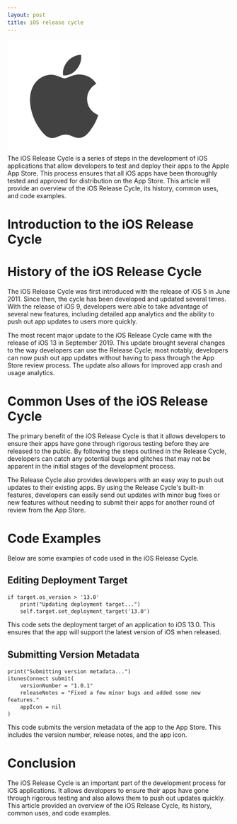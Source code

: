 ```yaml
---
layout: post
title: iOS release cycle
---
```

<div class="row">
    <div class="col-sm-2">
        <img src="/images/ios-logo.png" alt="ios logo"/>
    </div>
    <div class="col-sm-10">
        The iOS Release Cycle is a series of steps in the development of iOS applications that allow developers to test and deploy their apps to the Apple App Store. This process ensures that all iOS apps have been thoroughly tested and approved for distribution on the App Store. This article will provide an overview of the iOS Release Cycle, its history, common uses, and code examples.
    </div>
</div>

# Introduction to the iOS Release Cycle

# History of the iOS Release Cycle

The iOS Release Cycle was first introduced with the release of iOS 5 in June 2011. Since then, the cycle has been
developed and updated several times. With the release of iOS 9, developers were able to take advantage of several new
features, including detailed app analytics and the ability to push out app updates to users more quickly.

The most recent major update to the iOS Release Cycle came with the release of iOS 13 in September 2019. This update
brought several changes to the way developers can use the Release Cycle; most notably, developers can now push out app
updates without having to pass through the App Store review process. The update also allows for improved app crash and
usage analytics.

# Common Uses of the iOS Release Cycle

The primary benefit of the iOS Release Cycle is that it allows developers to ensure their apps have gone through
rigorous testing before they are released to the public. By following the steps outlined in the Release Cycle,
developers can catch any potential bugs and glitches that may not be apparent in the initial stages of the development
process.

The Release Cycle also provides developers with an easy way to push out updates to their existing apps. By using the
Release Cycle's built-in features, developers can easily send out updates with minor bug fixes or new features without
needing to submit their apps for another round of review from the App Store.

# Code Examples

Below are some examples of code used in the iOS Release Cycle.

## Editing Deployment Target

```
if target.os_version > '13.0'
    print("Updating deployment target...")
    self.target.set_deployment_target('13.0')
```

This code sets the deployment target of an application to iOS 13.0. This ensures that the app will support the latest
version of iOS when released.

## Submitting Version Metadata

```
print("Submitting version metadata...")
itunesConnect submit(
    versionNumber = "1.0.1"
    releaseNotes = "Fixed a few minor bugs and added some new features."
    appIcon = nil
)
```

This code submits the version metadata of the app to the App Store. This includes the version number, release notes, and
the app icon.

# Conclusion

The iOS Release Cycle is an important part of the development process for iOS applications. It allows developers to
ensure their apps have gone through rigorous testing and also allows them to push out updates quickly. This article
provided an overview of the iOS Release Cycle, its history, common uses, and code examples.
